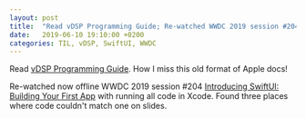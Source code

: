```yaml
---
layout: post
title:  "Read vDSP Programming Guide; Re-watched WWDC 2019 session #204 video Introducing SwiftUI: Building Your First App"
date:   2019-06-10 19:10:00 +0200
categories: TIL, vDSP, SwiftUI, WWDC
---
```

Read [vDSP Programming Guide](https://developer.apple.com/library/archive/documentation/Performance/Conceptual/vDSP_Programming_Guide/Introduction/Introduction.html). How I miss this old format of Apple docs!

Re-watched now offline WWDC 2019 session #204 [Introducing SwiftUI: Building Your First App](https://developer.apple.com/videos/play/wwdc2019/204/) with running all code in Xcode. Found three places where code couldn't match one on slides.
